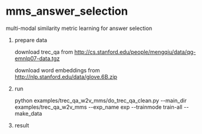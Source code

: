 # mms_answer_selection
multi-modal similarity metric learning for answer selection

1. prepare data
    
    download trec_qa from http://cs.stanford.edu/people/mengqiu/data/qg-emnlp07-data.tgz
    
    download word embeddings from http://nlp.stanford.edu/data/glove.6B.zip
    
2. run

    python examples/trec_qa_w2v_mms/do_trec_qa_clean.py --main_dir examples/trec_qa_w2v_mms --exp_name exp --trainmode train-all --make_data
    
3. result
